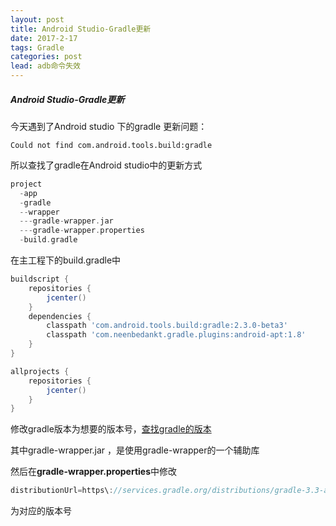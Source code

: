 ```yaml
---
layout: post
title: Android Studio-Gradle更新
date: 2017-2-17
tags: Gradle
categories: post
lead: adb命令失效
---
```


##### Android Studio-Gradle更新

今天遇到了Android studio 下的gradle 更新问题：

`Could not find com.android.tools.build:gradle`

所以查找了gradle在Android studio中的更新方式

```scala
project
  -app
  -gradle
  --wrapper
  ---gradle-wrapper.jar
  ---gradle-wrapper.properties
  -build.gradle
```

在主工程下的build.gradle中

```groovy
buildscript {
    repositories {
        jcenter()
    }
    dependencies {
        classpath 'com.android.tools.build:gradle:2.3.0-beta3'
        classpath 'com.neenbedankt.gradle.plugins:android-apt:1.8'
    }
}

allprojects {
    repositories {
        jcenter()
    }
}
```

修改gradle版本为想要的版本号，[查找gradle的版本](http://services.gradle.org/distributions)

其中gradle-wrapper.jar ，是使用gradle-wrapper的一个辅助库

然后在**gradle-wrapper.properties**中修改

```groovy
distributionUrl=https\://services.gradle.org/distributions/gradle-3.3-all.zip
```

为对应的版本号

